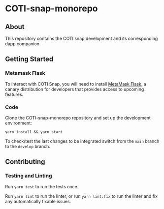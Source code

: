 # COTI-snap-monorepo

## About

This repository contains the COTI snap development and its corresponding dapp companion.

## Getting Started

### Metamask Flask
To interact with COTI Snap, you will need to install [MetaMask Flask](https://metamask.io/flask/), a canary distribution for developers that provides access to upcoming features.

### Code

Clone the COTI-snap-monorepo repository and set up the development environment:

```shell
yarn install && yarn start
```

To check/test the last changes to be integrated switch from the `main` branch to the `develop` branch.

## Contributing

### Testing and Linting

Run `yarn test` to run the tests once.

Run `yarn lint` to run the linter, or run `yarn lint:fix` to run the linter and
fix any automatically fixable issues.